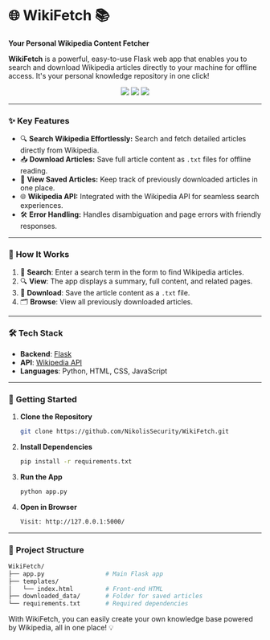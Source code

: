 # 🌐 WikiFetch 📚  
**Your Personal Wikipedia Content Fetcher**

**WikiFetch** is a powerful, easy-to-use Flask web app that enables you to search and download Wikipedia articles directly to your machine for offline access. It's your personal knowledge repository in one click!

<p align="center">
  <img src="https://img.shields.io/badge/Flask-Backend-informational?style=for-the-badge&logo=flask" />
  <img src="https://img.shields.io/badge/Wikipedia-API-blue?style=for-the-badge&logo=wikipedia" />
  <img src="https://img.shields.io/badge/Python-3.10-green?style=for-the-badge&logo=python" />
</p>

---

### ✨ **Key Features**

- 🔍 **Search Wikipedia Effortlessly:** Search and fetch detailed articles directly from Wikipedia.
- 📥 **Download Articles:** Save full article content as `.txt` files for offline reading.
- 📄 **View Saved Articles:** Keep track of previously downloaded articles in one place.
- 🌐 **Wikipedia API:** Integrated with the Wikipedia API for seamless search experiences.
- 🛠️ **Error Handling:** Handles disambiguation and page errors with friendly responses.

---

### 🚀 **How It Works**
1. 📝 **Search**: Enter a search term in the form to find Wikipedia articles.
2. 🔍 **View**: The app displays a summary, full content, and related pages.
3. 💾 **Download**: Save the article content as a `.txt` file.
4. 🗂️ **Browse**: View all previously downloaded articles.

---

### 🛠️ **Tech Stack**

- **Backend**: [Flask](https://flask.palletsprojects.com/) 
- **API**: [Wikipedia API](https://pypi.org/project/wikipedia/)
- **Languages**: Python, HTML, CSS, JavaScript

---

### 🚀 **Getting Started**

1. **Clone the Repository**  
   ```bash
   git clone https://github.com/NikolisSecurity/WikiFetch.git
2. **Install Dependencies**
   ```bash
   pip install -r requirements.txt
3. **Run the App**
   ```bash
   python app.py
4. **Open in Browser**
   ```bash
   Visit: http://127.0.0.1:5000/
   
---
### 📂 **Project Structure**

   ```bash
   WikiFetch/
  ├── app.py                 # Main Flask app
  ├── templates/
  │   └── index.html         # Front-end HTML
  ├── downloaded_data/       # Folder for saved articles
  └── requirements.txt       # Required dependencies
  ```
With WikiFetch, you can easily create your own knowledge base powered by Wikipedia, all in one place! 💡
